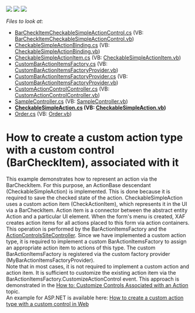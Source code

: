 <!-- default badges list -->
![](https://img.shields.io/endpoint?url=https://codecentral.devexpress.com/api/v1/VersionRange/128588503/15.1.4%2B)
[![](https://img.shields.io/badge/Open_in_DevExpress_Support_Center-FF7200?style=flat-square&logo=DevExpress&logoColor=white)](https://supportcenter.devexpress.com/ticket/details/E1977)
[![](https://img.shields.io/badge/📖_How_to_use_DevExpress_Examples-e9f6fc?style=flat-square)](https://docs.devexpress.com/GeneralInformation/403183)
<!-- default badges end -->
<!-- default file list -->
*Files to look at*:

* [BarCheckItemCheckableSimpleActionControl.cs](./CS/CustomActionControl.Module.Win/ActionControls/BarCheckItemCheckableSimpleActionControl.cs) (VB: [BarCheckItemCheckableSimpleActionControl.vb](./VB/CustomActionControl.Module.Win/ActionControls/BarCheckItemCheckableSimpleActionControl.vb))
* [CheckableSimpleActionBinding.cs](./CS/CustomActionControl.Module.Win/ActionControls/CheckableSimpleActionBinding.cs) (VB: [CheckableSimpleActionBinding.vb](./VB/CustomActionControl.Module.Win/ActionControls/CheckableSimpleActionBinding.vb))
* [CheckableSimpleActionItem.cs](./CS/CustomActionControl.Module.Win/ActionItems/CheckableSimpleActionItem.cs) (VB: [CheckableSimpleActionItem.vb](./VB/CustomActionControl.Module.Win/ActionItems/CheckableSimpleActionItem.vb))
* [CustomBarActionItemsFactory.cs](./CS/CustomActionControl.Module.Win/ActionItems/CustomBarActionItemsFactory.cs) (VB: [CustomBarActionItemsFactoryProvider.vb](./VB/CustomActionControl.Module.Win/ActionItems/CustomBarActionItemsFactoryProvider.vb))
* [CustomBarActionItemsFactoryProvider.cs](./CS/CustomActionControl.Module.Win/ActionItems/CustomBarActionItemsFactoryProvider.cs) (VB: [CustomBarActionItemsFactoryProvider.vb](./VB/CustomActionControl.Module.Win/ActionItems/CustomBarActionItemsFactoryProvider.vb))
* [CustomActionControlController.cs](./CS/CustomActionControl.Module.Win/Controllers/CustomActionControlController.cs) (VB: [CustomActionControlController.vb](./VB/CustomActionControl.Module.Win/Controllers/CustomActionControlController.vb))
* [SampleController.cs](./CS/CustomActionControl.Module.Win/Controllers/SampleController.cs) (VB: [SampleController.vb](./VB/CustomActionControl.Module.Win/Controllers/SampleController.vb))
* **[CheckableSimpleAction.cs](./CS/CustomActionControl.Module/CheckableSimpleAction.cs) (VB: [CheckableSimpleAction.vb](./VB/CustomActionControl.Module/CheckableSimpleAction.vb))**
* [Order.cs](./CS/CustomActionControl.Module/Order.cs) (VB: [Order.vb](./VB/CustomActionControl.Module/Order.vb))
<!-- default file list end -->
# How to create a custom action type with a custom control (BarCheckItem), associated with it


<p>This example demonstrates how to represent an action via the BarCheckItem. For this purpose, an ActionBase descendant (CheckableSimpleAction) is implemented. This is done because it is required to save the checked state of the action. CheckableSimpleAction uses a custom action item (CheckActionItem), which represents it in the UI via a BarCheckItem. Action item is a connector between the abstract entity Action and a particular UI element. When the form's menu is created, XAF creates action items for all actions placed to this form via action containers. This operation is performed by the BarActionItemsFactory and the <a href="http://help.devexpress.com/#eXpressAppFramework/clsDevExpressExpressAppSystemModuleActionControlsSiteControllertopic">ActionControlsSiteController</a>. Since we have implemented a custom action type, it is required to implement a custom BarActionItemsFactory to assign an appropriate action item to actions of this type. The custom BarActionItemsFactory is registered via the custom factory provider (MyBarActionItemsFactoryProvider).<br> Note that in most cases, it is not required to implement a custom action and action item. It is sufficient to customize the existing action item via the BarActionItemsFactory.CustomizeActionControl event. This approach is demonstrated in the <a href="http://documentation.devexpress.com/#Xaf/CustomDocument3183"><u>How to: Customize Controls Associated with an Action</u></a> topic.<br> An example for ASP.NET is available here: <a href="https://www.devexpress.com/Support/Center/p/E4357">How to create a custom action type with a custom control in Web</a></p>

<br/>


